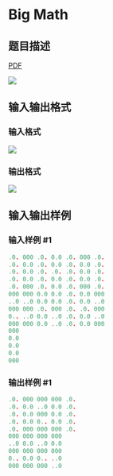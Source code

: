 # Big Math

## 题目描述

[problemUrl]: https://uva.onlinejudge.org/index.php?option=com_onlinejudge&Itemid=8&category=20&page=show_problem&problem=1816

[PDF](https://uva.onlinejudge.org/external/108/p10875.pdf)

![](https://cdn.luogu.com.cn/upload/vjudge_pic/UVA10875/a46c1861b3cf58f23aa7dcc4cb767471922654a4.png)

## 输入输出格式

### 输入格式

![](https://cdn.luogu.com.cn/upload/vjudge_pic/UVA10875/ad41696dbbfe61e0ef19ee3035227ff347345cb4.png)

### 输出格式

![](https://cdn.luogu.com.cn/upload/vjudge_pic/UVA10875/aea9d013d4e634d29975a80fd73c8ee2f15fb3f8.png)

## 输入输出样例

### 输入样例 #1

```cpp
.0. 000 .0. 0.0 .0. 000 .0.
.0. 0.0 .0. 0.0 .0. 0.0 .0.
.0. 0.0 .0. .0. .0. 0.0 .0.
.0. 0.0 .0. 0.0 .0. 0.0 .0.
.0. 000 .0. 0.0 .0. 000 .0.
000 000 0.0 0.0 .0. 0.0 000
..0 ..0 0.0 0.0 .0. 0.0 ..0
000 000 .0. 000 .0. .0. 000
0.. ..0 0.0 ..0 .0. 0.0 ..0
000 000 0.0 ..0 .0. 0.0 000
000
0.0
0.0
0.0
000
```


### 输出样例 #1

```cpp
.0. 000 000 000 .0.
.0. 0.0 ..0 0.0 .0.
.0. 0.0 000 0.0 .0.
.0. 0.0 0.. 0.0 .0.
.0. 000 000 000 .0.
000 000 000 000
..0 0.0 ..0 0.0
000 000 000 000
0.. 0.0 0.. ..0
000 000 000 ..0
```


